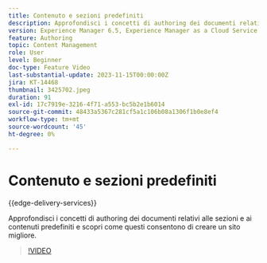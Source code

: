 ```yaml
---
title: Contenuto e sezioni predefiniti
description: Approfondisci i concetti di authoring dei documenti relativi alle sezioni e ai contenuti predefiniti.
version: Experience Manager 6.5, Experience Manager as a Cloud Service
feature: Authoring
topic: Content Management
role: User
level: Beginner
doc-type: Feature Video
last-substantial-update: 2023-11-15T00:00:00Z
jira: KT-14468
thumbnail: 3425702.jpeg
duration: 91
exl-id: 17c7919e-3216-4f71-a553-bc5b2e1b6014
source-git-commit: 48433a5367c281cf5a1c106b08a1306f1b0e8ef4
workflow-type: tm+mt
source-wordcount: '45'
ht-degree: 0%

---
```


# Contenuto e sezioni predefiniti

{{edge-delivery-services}}

Approfondisci i concetti di authoring dei documenti relativi alle sezioni e ai contenuti predefiniti e scopri come questi consentono di creare un sito migliore.

>[!VIDEO](https://video.tv.adobe.com/v/3437983/?learn=on&captions=ita)

